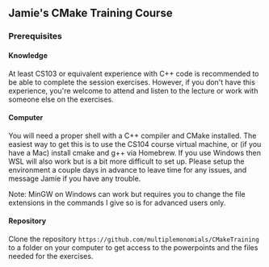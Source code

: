 ## Jamie's CMake Training Course

### Prerequisites

#### Knowledge
At least CS103 or equivalent experience with C++ code is recommended to be able to complete the session exercises.  However, if you don't have this experience, you're welcome to attend and listen to the lecture or work with someone else on the exercises.

#### Computer
You will need a proper shell with a C++ compiler and CMake installed.  The easiest way to get this is to use the CS104 course virtual machine, or (if you have a Mac) install cmake and g++ via Homebrew.  If you use Windows then WSL will also work but is a bit more difficult to set up.  Please setup the environment a couple days in advance to leave time for any issues, and message Jamie if you have any trouble.

Note: MinGW on Windows can work but requires you to change the file extensions in the commands I give so is for advanced users only.

#### Repository
Clone the repository `https://github.com/multiplemonomials/CMakeTraining` to a folder on your computer to get access to the powerpoints and the files needed for the exercises. 